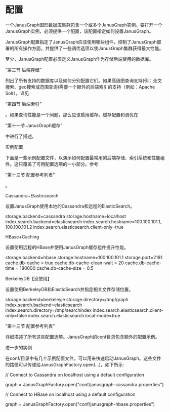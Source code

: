 # 配置

一个JanusGraph图形数据库集群包含一个或多个JanusGraph实例。要打开一个JanusGraph实例，必须提供一个配置，该配置指定如何设置JanusGraph。

JanusGraph配置指定了JanusGraph应该使用哪些组件，控制了JanusGraph部署的所有操作方面，并提供了一些调优选项以使JanusGraph集群获得最大性能。

至少，JanusGraph配置必须定义JanusGraph作为存储后端使用的数据库。

“第三节 后端存储”

列出了所有支持的数据库以及如何分别配置它们。如果高级图查询支持\(例：全文搜索、geo搜索或范围查询\)需要一个额外的后端索引的支持（例如：Apache Solr）。详见

“第四节 后端索引”

。如果查询性能是一个问题，那么应该启用缓存。缓存配置和调优在

“第十一节 JanusGraph缓存”

中进行了描述。

实例配置

下面是一些示例配置文件，以演示如何配置最常用的后端存储、索引系统和性能组件。这只覆盖了可用配置选项的一小部分。参考

“第十三节 配置参考列表”

。

Cassandra+Elasticsearch

设置JanusGraph使用本地的Cassandra和远程的ElasticSearch。

storage.backend=cassandra storage.hostname=localhost index.search.backend=elasticsearch index.search.hostname=100.100.101.1, 100.100.101.2 index.search.elasticsearch.client-only=true

HBase+Caching

设置使用远程的HBase并使用JanusGraph缓存组件提升性能。

storage.backend=hbase storage.hostname=100.100.101.1 storage.port=2181 cache.db-cache = true cache.db-cache-clean-wait = 20 cache.db-cache-time = 180000 cache.db-cache-size = 0.5

BerkeleyDB【没使用】

设置使用BerkeleyDB和ElasticSearch并指定相关文件存储位置。

storage.backend=berkeleyje storage.directory=/tmp/graph index.search.backend=elasticsearch index.search.directory=/tmp/searchindex index.search.elasticsearch.client-only=false index.search.elasticsearch.local-mode=true

“第十三节 配置参考列表”

详细描述了所有这些配置选项。JanusGraph的conf目录包含额外的配置示例。

进一步的实例

在conf/目录中有几个示例配置文件，可以用来快速启动JanusGraph。这些文件的路径可以传递给JanusGraphFactory.open\(…\)，如下所示:

// Connect to Cassandra on localhost using a default configuration

 graph = JanusGraphFactory.open\("conf/janusgraph-cassandra.properties"\) 

// Connect to HBase on localhost using a default configuration

 graph = JanusGraphFactory.open\("conf/janusgraph-hbase.properties"\)

